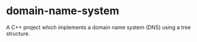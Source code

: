 # domain-name-system
A C++ project which implements a domain name system (DNS) using a tree structure.
